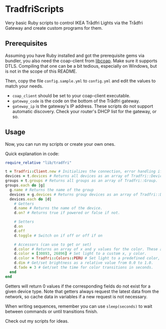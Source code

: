 TradfriScripts
==============

Very basic Ruby scripts to control IKEA Trådfri Lights via the Trådfri Gateway and create custom programs for them.

Prerequisites
-------------

Assuming you have Ruby installed and got the prerequisite gems via bundler, you also need the coap-client from [libcoap](https://github.com/obgm/libcoap).
Make sure it supports DTLS. Compiling that one can be a bit tedious, especially on Windows, but is not in the scope of this README.

Then, copy the file `config.sample.yml` to `config.yml` and edit the values to match your needs.
- `coap_client` should be set to your coap-client executable.
- `gateway_code` is the code on the bottom of the Trådfri gateway.
- `gateway_ip` is the gateway's IP address. These scripts do not support automatic discovery. Check your router's DHCP list for the gateway, or so.

Usage
-----

Now, you can run my scripts or create your own ones.

Quick explanation in code:

```ruby
require_relative "lib/tradfri"

t = Tradfri::Client.new # Initializes the connection, error handling if sth goes wrong may not be great.
devices = t.devices # Returns all devices as an array of Tradfri::Device.
groups = t.groups # Returns all groups as an array of Tradfri::Group.
groups.each do |g|
  g.name # Returns the name of the group
  devices = g.devices # Returns group devices as an array of Tradfri::Device.
  devices.each do |d|
    # Getters
    d.name # Returns the name of the device.
    d.on? # Returns true if powered or false if not.

    # Setters
    d.on
    d.off
    d.toggle # Switch on if off or off if on

    # Accessors (can use to get or set)
    d.color # Returns an array of x and y values for the color. These are integers in range 0 to 65535.
    d.color = [30893, 26896] # Set light to a custom x, y color.
    d.color = Tradfri::Colors::PERU # Set light to a predefined color, see colors.rb.
    d.dim # Get/set brightness as a relative value from 0.0 to 1.0.
    d.fade = 3 # Get/set the time for color transitions in seconds.
  end
end
```

Getters will return 0 values if the corresponding fields do not exist for a given device type. Note that getters always request the latest data from the network, so cache data in variables if a new request is not necessary.

When writing sequences, remember you can use `sleep(seconds)` to wait between commands or until transitions finish.

Check out my scripts for ideas.
